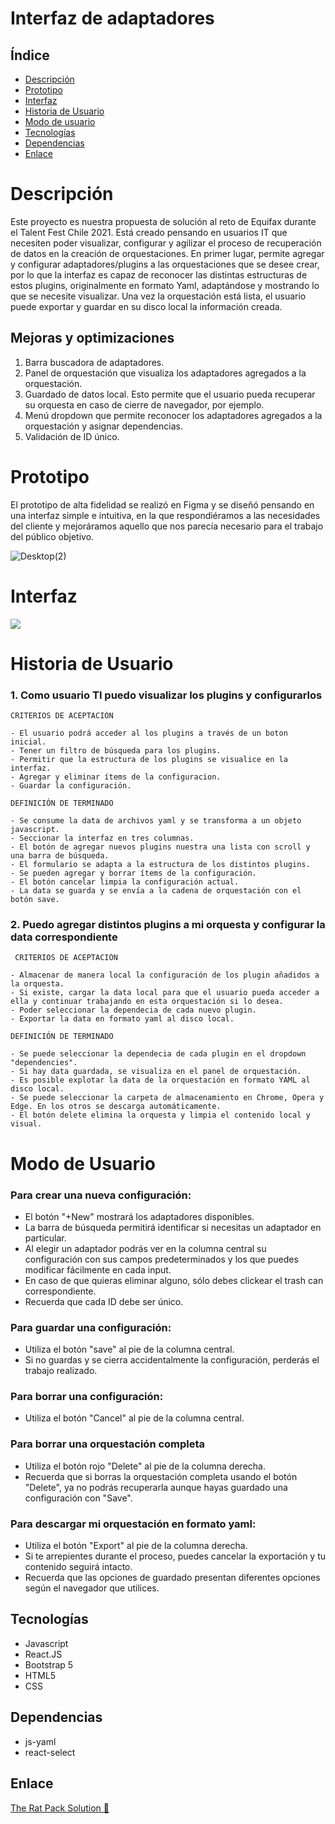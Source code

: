 # Interfaz de adaptadores 

## Índice

* [Descripción](#descripción)
* [Prototipo](#prototipo)
* [Interfaz](#interfaz)
* [Historia de Usuario](#historia-de-usuario)
* [Modo de usuario](#modo-de-usuario)
* [Tecnologías](#tecnologías)
* [Dependencias](#dependencias)
* [Enlace](#enlace)
 
# Descripción

Este proyecto es nuestra propuesta de solución al reto de Equifax durante el Talent Fest Chile 2021. Está creado pensando en usuarios IT que necesiten poder visualizar, configurar y agilizar el proceso de recuperación de datos en la creación de orquestaciones.
En primer lugar, permite agregar y configurar adaptadores/plugins a las orquestaciones que se desee crear, por lo que la interfaz es capaz de reconocer las distintas estructuras de estos plugins, originalmente en formato Yaml, adaptándose y mostrando lo que se necesite visualizar.
Una vez la orquestación está lista, el usuario puede exportar y guardar en su disco local la información creada.

## Mejoras y optimizaciones
1. Barra buscadora de adaptadores.
2. Panel de orquestación que visualiza los adaptadores agregados a la orquestación.
3. Guardado de datos local. Esto permite que el usuario pueda recuperar su orquesta en caso de cierre de navegador, por ejemplo.
4. Menú dropdown que permite reconocer los adaptadores agregados a la orquestación y asignar dependencias.
5. Validación de ID único.

# Prototipo

El prototipo de alta fidelidad se realizó en Figma y se diseñó pensando en una interfaz simple e intuitiva, en la que respondiéramos a las necesidades del cliente y mejoráramos aquello que nos parecía necesario para el trabajo del público objetivo.

![Desktop(2)](https://user-images.githubusercontent.com/83680798/139112610-b11139d2-83e0-4099-a53f-c80fc6a1eaa7.png)

# Interfaz

<img src= "image.gif" ></img>

# Historia de Usuario
 
###  1. Como usuario TI puedo visualizar los plugins y configurarlos
   
    CRITERIOS DE ACEPTACIÓN

    - El usuario podrá acceder al los plugins a través de un boton inicial.
    - Tener un filtro de búsqueda para los plugins.
    - Permitir que la estructura de los plugins se visualice en la interfaz.
    - Agregar y eliminar ítems de la configuracion.
    - Guardar la configuración.

    DEFINICIÓN DE TERMINADO

    - Se consume la data de archivos yaml y se transforma a un objeto javascript.
    - Seccionar la interfaz en tres columnas.
    - El botón de agregar nuevos plugins nuestra una lista con scroll y una barra de búsqueda.
    - El formulario se adapta a la estructura de los distintos plugins.
    - Se pueden agregar y borrar ítems de la configuración.
    - El botón cancelar limpia la configuración actual.
    - La data se guarda y se envía a la cadena de orquestación con el botón save.



###  2. Puedo agregar distintos plugins a mi orquesta y configurar la data correspondiente

     CRITERIOS DE ACEPTACIÓN

    - Almacenar de manera local la configuración de los plugin añadidos a la orquesta.
    - Si existe, cargar la data local para que el usuario pueda acceder a ella y continuar trabajando en esta orquestación si lo desea.
    - Poder seleccionar la dependecia de cada nuevo plugin.
    - Exportar la data en formato yaml al disco local.

    DEFINICIÓN DE TERMINADO

    - Se puede seleccionar la dependecia de cada plugin en el dropdown "dependencies".
    - Si hay data guardada, se visualiza en el panel de orquestación.
    - Es posible explotar la data de la orquestación en formato YAML al disco local.
    - Se puede seleccionar la carpeta de almacenamiento en Chrome, Opera y Edge. En los otros se descarga automáticamente.
    - El botón delete elimina la orquesta y limpia el contenido local y visual.


# Modo de Usuario 

### Para crear una nueva configuración: 

- El botón "+New" mostrará los adaptadores disponibles. 
- La barra de búsqueda permitirá identificar si necesitas un adaptador en particular. 
- Al elegir un adaptador podrás ver en la columna central su configuración con sus campos predeterminados y los que puedes modificar fácilmente en cada input. 
- En caso de que quieras eliminar alguno, sólo debes clickear el trash can correspondiente. 
- Recuerda que cada ID debe ser único.

### Para guardar una configuración: 

- Utiliza el botón "save" al pie de la columna central.
- Si no guardas y se cierra accidentalmente la configuración, perderás el trabajo realizado. 

### Para borrar una configuración: 

- Utiliza el botón "Cancel" al pie de la columna central. 

### Para borrar una orquestación completa

- Utiliza el botón rojo "Delete" al pie de la  columna derecha. 
- Recuerda que si borras la orquestación completa usando el botón "Delete", ya no podrás recuperarla aunque hayas guardado una configuración con "Save". 

### Para descargar mi orquestación en formato yaml: 

- Utiliza el botón "Export" al pie de la columna derecha. 
- Si te arrepientes durante el proceso, puedes cancelar la exportación y tu contenido seguirá intacto.
- Recuerda que las opciones de guardado presentan diferentes opciones según el navegador que utilices. 


## Tecnologías  
- Javascript
- React.JS
- Bootstrap 5
- HTML5 
- CSS

## Dependencias
- js-yaml
- react-select

## Enlace

[The Rat Pack Solution 🐀](https://equifaxinterfacechallenge.netlify.app/)

